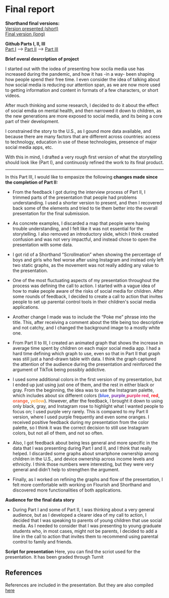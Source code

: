 # Final report

**Shorthand final versions:**  
[Version presented (short)](https://carnegiemellon.shorthandstories.com/poke-me/index.html)  
[Final version (long)](https://carnegiemellon.shorthandstories.com/poke-me_longversion/index.html)  

**Github Parts I, II, III**  
[Part I](https://ribarrag.github.io/portfolio/Final_PartI.html) -->
[Part II](https://ribarrag.github.io/portfolio/Final_PartII.html) -->
[Part III](https://ribarrag.github.io/portfolio/Final_PartIII.html)

**Brief overal desrcription of project**

I started out with the iodea of presenting how socila media use has increased during the pandemic, and how it has -in a way- been shaping how people spend their free time. I even consider the idea of talking about how social media is reducing our attention span, as we are now more used to getting information and content in formats of a few characters, or short videos.

After much thinking and some research, I decided to do it about the effect of social emdia on mental health, and then narrowed it down to children, as the new generations are more exposed to social media, and its being a core part of their development. 

I constrained the story to the U.S., as I gound more data available, and because there are many factors that are different across countries: access to technology, education in use of these technologies, presence of major social media apps, etc.

With this in mind, I drafted a very rough first version of what the storytelling should look like (Part I), and continuosly refined the work to its final product.

---

In this Part III, I would like to empasize the following **changes made since the completion of Part II:**

- From the feedback I got during the interview process of Part II, I trimmed parts of the presentation that people had problems understanding. I used a shorter version to present, and then I recovered back some of the elements and tried to tie them better into the overall presentation for the final submission. 

- As concrete examples, I discarded a map that people were having trouble understanding, and I felt like it was not essential for the storytelling. I also removed an introductory slide, which I think created confusion and was not very impactful, and instead chose to open the presentation with some data. 

- I got rid of a Shorthand “Scrollmation” when showing the percentage of boys and girls who feel worse after using Instagram and instead only left two static graphs, as the movement was not really adding any value to the presentation.


- One of the most fluctuating aspects of my presentation throughout the process was defining the call to action. I started with a vague idea of how to make people aware of the risks of social media for children. After some rounds of feedback, I decided to create a call to action that invites people to set up parental control tools in their children's social media applications. 

- Another change I made was to include the “Poke me” phrase into the title. This, after receiving a comment about the title being too descriptive and not catchy, and I changed the background image to a mostly white one.

- From Part II to III, I created an animated graph that shows the increase in average time spent by children on each major social media app. I had a hard time defining which graph to use, even so that in Part II that graph was still just a hand-drawn table with data. I think the graph captured the attention of the audience during the presentation and reinforced the argument of TikTok being possibly addictive. 

- I used some additional colors in the first version of my presentation, but I ended up just using just one of them, and the rest in either black or gray. From the beginning, the idea was to use the Instagram palette, which includes about six different colors (<span style="color:#405DE6">**blue**</span>, <span style="color:#833AB4">**purple**</span>,<span style="color: #E1306C ">**purple red**</span>, <span style="color: #FD1D1D ">**red**</span>, <span style="color: #F56040">**orange**</span>, <span style="color: #FCAF45">**yellow**</span>). However, after the feedback, I brought it down to using only black, gray, and Instagram rose to highlight what I wanted people to focus on; I used purple very rarely. This is compared to my Part II version, where I used purple frequently and even some oranges. I received positive feedback during my presentation from the color palette, so I think it was the correct decision to still use Instagram colors, but not all of them, and not so often. 

- Also, I got feedback about being less general and more specific in the data that I was presenting during Part I and II, and I think that really helped. I discarded some graphs about smartphone ownership among children in the U.S., and device ownership across income levels and ethnicity. I think those numbers were interesting, but they were very general and didn’t help to strengthen the argument.

- Finally, as I worked on refining the graphs and flow of the presentation, I felt more comfortable with working on Flourish and Shorthand and discovered more functionalities of both applications.

**Audience for the final data story**

- During Part I and some of Part II, I was thinking about a very general audience, but as I developed a clearer idea of my call to action, I decided that I was speaking to parents of young children that use social media. As I needed to consider that I was presenting to young graduate students who, in most cases, might not be parents, I decided to add a line in the call to action that invites them to recommend using parental control to family and friends.

**Script for presentation**
Here, you can find the scriot used for the presentation. It has been graded through Turnit

## References
References are included in the presentation. But they are also compiled [here](https://ribarrag.github.io/portfolio/social_media_icons/references.html)
